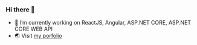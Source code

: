 ### Hi there 👋

- 🔭 I’m currently working on ReactJS, Angular, ASP.NET CORE, ASP.NET CORE WEB API
- 🌏 Visit <a href="https://hieund20.github.io/portfolio/" target="_blank" rel="noreferrer">my porfolio</a>
